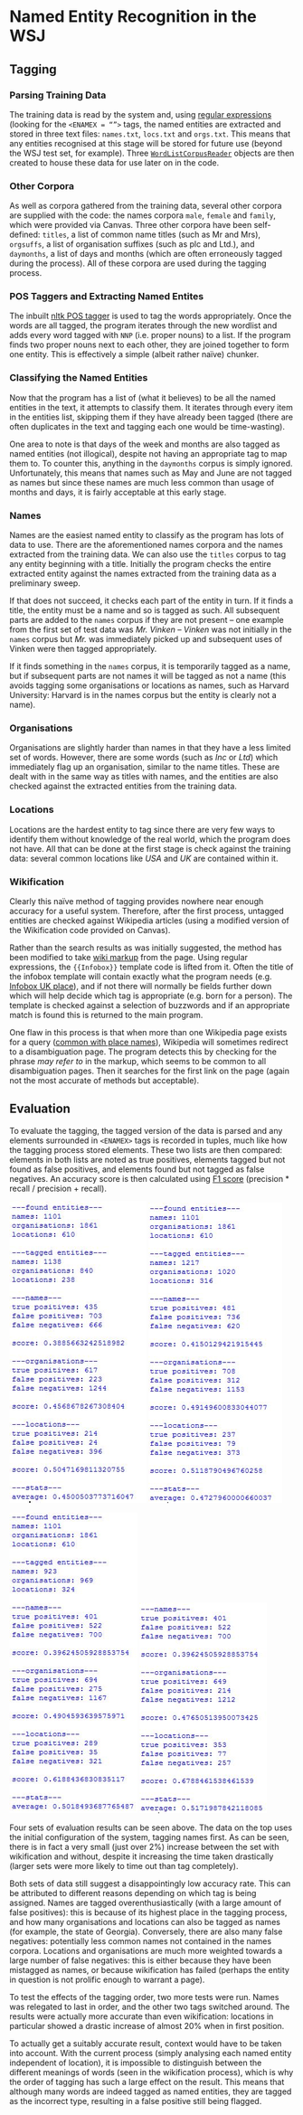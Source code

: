 # Named Entity Recognition in the WSJ

## Tagging 
### Parsing Training Data
The training data  is read by the system and, using [regular expressions][1] (looking for the ```<ENAMEX = “”>``` tags, the named entities are extracted and stored in three text files: ```names.txt```, ```locs.txt``` and ```orgs.txt```. This means that any entities recognised at this stage will be stored for future use (beyond the WSJ test set, for example). Three [```WordListCorpusReader```][2] objects are then created to house these data for use later on in the code.

### Other Corpora
As well as corpora gathered from the training data, several other corpora are supplied with the code: the names corpora ```male```, ```female``` and ```family```, which were provided via Canvas. Three other corpora have been self-defined: ```titles```, a list of common name titles (such as Mr and Mrs), ```orgsuffs```, a list of organisation suffixes (such as plc and Ltd.), and ```daymonths```, a list of days and months (which are often erroneously tagged during the process). All of these corpora are used during the tagging process.

### POS Taggers and Extracting Named Entites
The inbuilt [nltk POS tagger][3] is used to tag the words appropriately. Once the words are all tagged, the program iterates through the new wordlist and adds every word tagged with ```NNP``` (i.e. proper nouns) to a list. If the program finds two proper nouns next to each other, they are joined together to form one entity. This is effectively a simple (albeit rather naïve) chunker.

### Classifying the Named Entities
Now that the program has a list of (what it believes) to be all the named entities in the text, it attempts to classify them. It iterates through every item in the entities list, skipping them if they have already been tagged (there are often duplicates in the text and tagging each one would be time-wasting).

One area to note is that days of the week and months are also tagged as named entities (not illogical), despite not having an appropriate tag to map them to. To counter this, anything in the ```daymonths``` corpus is simply ignored. Unfortunately, this means that names such as May and June are not tagged as names but since these names are much less common than usage of months and days, it is fairly acceptable at this early stage.

### Names
Names are the easiest named entity to classify as the program has lots of data to use. There are the aforementioned names corpora and the names extracted from the training data. We can also use the ```titles``` corpus to tag any entity beginning with a title. Initially the program checks the entire extracted entity against the names extracted from the training data as a preliminary sweep. 

If that does not succeed, it checks each part of the entity in turn. If it finds a title, the entity must be a name and so is tagged as such. All subsequent parts are added to the ```names``` corpus if they are not present – one example from the first set of test data was *Mr. Vinken* – *Vinken* was not initially in the ```names``` corpus but *Mr.* was immediately picked up and subsequent uses of Vinken were then tagged appropriately.

If it finds something in the ```names``` corpus, it is temporarily tagged as a name, but if subsequent parts are not names it will be tagged as not a name (this avoids tagging some organisations or locations as names, such as Harvard University: Harvard is in the names corpus but the entity is clearly not a name).

### Organisations
Organisations are slightly harder than names in that they have a less limited set of words. However, there are some words (such as *Inc* or *Ltd*) which immediately flag up an organisation, similar to the name titles. These are dealt with in the same way as titles with names, and the entities are also checked against the extracted entities from the training data.

### Locations
Locations are the hardest entity to tag since there are very few ways to identify them without knowledge of the real world, which the program does not have. All that can be done at the first stage is check against the training data: several common locations like *USA* and *UK* are contained within it.

### Wikification
Clearly this naïve method of tagging provides nowhere near enough accuracy for a useful system. Therefore, after the first process, untagged entities are checked against Wikipedia articles (using a modified version of the Wikification code provided on Canvas). 

Rather than the search results as was initially suggested, the method has been modified to take [wiki markup][4] from the page. Using regular expressions, the ```{{Infobox}}``` template code is lifted from it. Often the title of the infobox template will contain exactly what the program needs (e.g. [Infobox UK place][5]), and if not there will normally be fields further down which will help decide which tag is appropriate (e.g. born for a person). The template is checked against a selection of buzzwords and if an appropriate match is found this is returned to the main program.

One flaw in this process is that when more than one Wikipedia page exists for a query ([common with place names][6]), Wikipedia will sometimes redirect to a disambiguation page. The program detects this by checking for the phrase *may refer to* in the markup, which seems to be common to all disambiguation pages. Then it searches for the first link on the page (again not the most accurate of methods but acceptable).

## Evaluation
To evaluate the tagging, the tagged version of the data is parsed and any elements surrounded in ```<ENAMEX>``` tags is recorded in tuples, much like how the tagging process stored elements. These two lists are then compared: elements in both lists are noted as true positives, elements tagged but not found as false positives, and elements found but not tagged as false negatives. An accuracy score is then calculated using [F1 score][7]  (precision * recall / precision + recall).

![Name first, no wiki](/eval/nowiki.jpg) ![Name first, wiki](/eval/wiki.jpg)

![Org first, name last, no wiki](/eval/orgsfirst.jpg) ![Loc first, name last, no wiki](/eval/locsfirst.jpg)

Four sets of evaluation results can be seen above. The data on the top uses the initial configuration of the system, tagging names first. As can be seen, there is in fact a very small (just over 2%) increase between the set with wikification and without, despite it increasing the time taken drastically (larger sets were more likely to time out than tag completely).

Both sets of data still suggest a disappointingly low accuracy rate. This can be attributed to different reasons depending on which tag is being assigned. Names are tagged overenthusiastically (with a large amount of false positives): this is because of its highest place in the tagging process, and how many organisations and locations can also be tagged as names (for example, the state of Georgia).  Conversely, there are also many false negatives: potentially less common names not contained in the names corpora. Locations and organisations are much more weighted towards a large number of false negatives: this is either because they have been mistagged as names, or because wikification has failed (perhaps the entity in question is not prolific enough to warrant a page).

To test the effects of the tagging order, two more tests were run. Names was relegated to last in order, and the other two tags switched around. The results were actually more accurate than even wikification: locations in particular showed a drastic increase of almost 20% when in first position.

To actually get a suitably accurate result, context would have to be taken into account. With the current process (simply analysing each named entity independent of location), it is impossible to distinguish between the different meanings of words (seen in the wikification process), which is why the order of tagging has such a large effect on the result. This means that although many words are indeed tagged as named entities, they are tagged as the incorrect type, resulting in a false positive still being flagged.

[1]: https://docs.python.org/2/library/re.html (27/11/2016, 18:00)
[2]: http://www.nltk.org/_modules/nltk/corpus/reader/wordlist.html (12/11/2016, 15:15)
[3]: http://www.nltk.org/book/ch05.html
[4]: https://www.mediawiki.org/wiki/API:Query (04/12/16, 18:00)
[5]: https://en.wikipedia.org/wiki/Template:Infobox_UK_place (04/12/16, 18:15)
[6]: https://en.wikipedia.org/wiki/Corston (04/12/16, 18:30) 
[7]: https://en.wikipedia.org/wiki/F1_score (03/12/16, 12:30)
